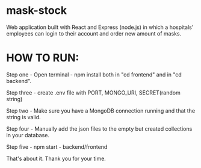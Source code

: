 # mask-stock
Web application built with React and Express (node.js) in which a hospitals' employees can login to their account and order new amount of masks.


# HOW TO RUN:

Step one - Open terminal - npm install both in "cd frontend" and in "cd backend".

Step three - create .env file with PORT, MONGO_URI, SECRET(random string) 

Step two - Make sure you have a MongoDB connection running and that the string is valid.

Step four - Manually add the json files to the empty but created collections in your database.

Step five - npm start - backend/frontend



That's about it. Thank you for your time. 

